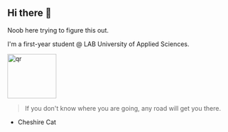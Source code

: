 ## Hi there 👋

<!--
**linsalmi/linsalmi** is a ✨ _special_ ✨ repository because its `README.md` (this file) appears on your GitHub profile.

Here are some ideas to get you started:

- 🔭 I’m currently working on ...
- 🌱 I’m currently learning ...
- 👯 I’m looking to collaborate on ...
- 🤔 I’m looking for help with ...
- 💬 Ask me about ...
- 📫 How to reach me: ...
- 😄 Pronouns: ...
- ⚡ Fun fact: ...
-->
Noob here trying to figure this out.

I'm a first-year student @ LAB University of Applied Sciences.


<img width="110" height="100" alt="qr" src="https://github.com/user-attachments/assets/a3d01f56-b432-49a7-91a6-1979c5a2ddfb" />


> If you don't know where you are going, any road will get you there.
- Cheshire Cat
